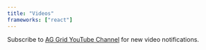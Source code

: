 ```yaml
---
title: "Videos"
frameworks: ["react"]
---
```


Subscribe to <a href="https://www.youtube.com/channel/UCerp9sZdHwofLTW8zG6Sxtw" target="_blank">AG Grid YouTube Channel</a> for new video notifications.

<learning-videos></learning-videos>

